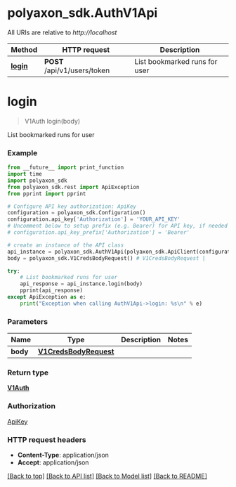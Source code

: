 # polyaxon_sdk.AuthV1Api

All URIs are relative to *http://localhost*

Method | HTTP request | Description
------------- | ------------- | -------------
[**login**](AuthV1Api.md#login) | **POST** /api/v1/users/token | List bookmarked runs for user


# **login**
> V1Auth login(body)

List bookmarked runs for user

### Example
```python
from __future__ import print_function
import time
import polyaxon_sdk
from polyaxon_sdk.rest import ApiException
from pprint import pprint

# Configure API key authorization: ApiKey
configuration = polyaxon_sdk.Configuration()
configuration.api_key['Authorization'] = 'YOUR_API_KEY'
# Uncomment below to setup prefix (e.g. Bearer) for API key, if needed
# configuration.api_key_prefix['Authorization'] = 'Bearer'

# create an instance of the API class
api_instance = polyaxon_sdk.AuthV1Api(polyaxon_sdk.ApiClient(configuration))
body = polyaxon_sdk.V1CredsBodyRequest() # V1CredsBodyRequest | 

try:
    # List bookmarked runs for user
    api_response = api_instance.login(body)
    pprint(api_response)
except ApiException as e:
    print("Exception when calling AuthV1Api->login: %s\n" % e)
```

### Parameters

Name | Type | Description  | Notes
------------- | ------------- | ------------- | -------------
 **body** | [**V1CredsBodyRequest**](V1CredsBodyRequest.md)|  | 

### Return type

[**V1Auth**](V1Auth.md)

### Authorization

[ApiKey](../README.md#ApiKey)

### HTTP request headers

 - **Content-Type**: application/json
 - **Accept**: application/json

[[Back to top]](#) [[Back to API list]](../README.md#documentation-for-api-endpoints) [[Back to Model list]](../README.md#documentation-for-models) [[Back to README]](../README.md)


